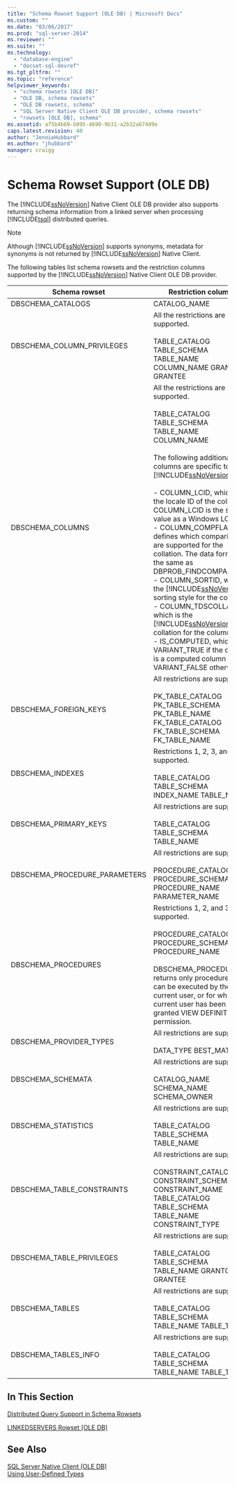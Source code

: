 ```yaml
---
title: "Schema Rowset Support (OLE DB) | Microsoft Docs"
ms.custom: ""
ms.date: "03/06/2017"
ms.prod: "sql-server-2014"
ms.reviewer: ""
ms.suite: ""
ms.technology: 
  - "database-engine"
  - "docset-sql-devref"
ms.tgt_pltfrm: ""
ms.topic: "reference"
helpviewer_keywords: 
  - "schema rowsets [OLE DB]"
  - "OLE DB, schema rowsets"
  - "OLE DB rowsets, schema"
  - "SQL Server Native Client OLE DB provider, schema rowsets"
  - "rowsets [OLE DB], schema"
ms.assetid: a75b4b69-b095-4690-9b31-a2b32a67489e
caps.latest.revision: 40
author: "JennieHubbard"
ms.author: "jhubbard"
manager: craigg
---
```

# Schema Rowset Support (OLE DB)
  The [!INCLUDE[ssNoVersion](../../../includes/ssnoversion-md.md)] Native Client OLE DB provider also supports returning schema information from a linked server when processing [!INCLUDE[tsql](../../../includes/tsql-md.md)] distributed queries.  
  
> [!NOTE]  
>  Although [!INCLUDE[ssNoVersion](../../../includes/ssnoversion-md.md)] supports synonyms, metadata for synonyms is not returned by [!INCLUDE[ssNoVersion](../../../includes/ssnoversion-md.md)] Native Client.  
  
 The following tables list schema rowsets and the restriction columns supported by the [!INCLUDE[ssNoVersion](../../../includes/ssnoversion-md.md)] Native Client OLE DB provider.  
  
|Schema rowset|Restriction columns|  
|-------------------|-------------------------|  
|DBSCHEMA_CATALOGS|CATALOG_NAME|  
|DBSCHEMA_COLUMN_PRIVILEGES|All the restrictions are supported.<br /><br /> TABLE_CATALOG TABLE_SCHEMA TABLE_NAME COLUMN_NAME GRANTOR GRANTEE|  
|DBSCHEMA_COLUMNS|All the restrictions are supported.<br /><br /> TABLE_CATALOG TABLE_SCHEMA TABLE_NAME COLUMN_NAME<br /><br /> The following additional columns are specific to [!INCLUDE[ssNoVersion](../../../includes/ssnoversion-md.md)]:<br /><br /> -   COLUMN_LCID, which is the locale ID of the collation. COLUMN_LCID is the same value as a Windows LCID.<br />-   COLUMN_COMPFLAGS defines which comparisons are supported for the collation. The data format is the same as DBPROB_FINDCOMPAREOPS.<br />-   COLUMN_SORTID, which is the [!INCLUDE[ssNoVersion](../../../includes/ssnoversion-md.md)] sorting style for the collation.<br />-   COLUMN_TDSCOLLATION, which is the [!INCLUDE[ssNoVersion](../../../includes/ssnoversion-md.md)] collation for the column.<br />-   IS_COMPUTED, which is VARIANT_TRUE if the column is a computed column and VARIANT_FALSE otherwise.|  
|DBSCHEMA_FOREIGN_KEYS|All restrictions are supported.<br /><br /> PK_TABLE_CATALOG PK_TABLE_SCHEMA PK_TABLE_NAME FK_TABLE_CATALOG FK_TABLE_SCHEMA FK_TABLE_NAME|  
|DBSCHEMA_INDEXES|Restrictions 1, 2, 3, and 5 are supported.<br /><br /> TABLE_CATALOG TABLE_SCHEMA INDEX_NAME TABLE_NAME|  
|DBSCHEMA_PRIMARY_KEYS|All restrictions are supported.<br /><br /> TABLE_CATALOG TABLE_SCHEMA TABLE_NAME|  
|DBSCHEMA_PROCEDURE_PARAMETERS|All restrictions are supported.<br /><br /> PROCEDURE_CATALOG PROCEDURE_SCHEMA PROCEDURE_NAME PARAMETER_NAME|  
|DBSCHEMA_PROCEDURES|Restrictions 1, 2, and 3 are supported.<br /><br /> PROCEDURE_CATALOG PROCEDURE_SCHEMA PROCEDURE_NAME<br /><br /> DBSCHEMA_PROCEDURES returns only procedures that can be executed by the current user, or for which the current user has been granted VIEW DEFINITION permission.|  
|DBSCHEMA_PROVIDER_TYPES|All restrictions are supported.<br /><br /> DATA_TYPE BEST_MATCH|  
|DBSCHEMA_SCHEMATA|All restrictions are supported.<br /><br /> CATALOG_NAME SCHEMA_NAME SCHEMA_OWNER|  
|DBSCHEMA_STATISTICS|All restrictions are supported.<br /><br /> TABLE_CATALOG TABLE_SCHEMA TABLE_NAME|  
|DBSCHEMA_TABLE_CONSTRAINTS|All restrictions are supported.<br /><br /> CONSTRAINT_CATALOG CONSTRAINT_SCHEMA CONSTRAINT_NAME TABLE_CATALOG TABLE_SCHEMA TABLE_NAME CONSTRAINT_TYPE|  
|DBSCHEMA_TABLE_PRIVILEGES|All restrictions are supported.<br /><br /> TABLE_CATALOG TABLE_SCHEMA TABLE_NAME GRANTOR GRANTEE|  
|DBSCHEMA_TABLES|All restrictions are supported.<br /><br /> TABLE_CATALOG TABLE_SCHEMA TABLE_NAME TABLE_TYPE|  
|DBSCHEMA_TABLES_INFO|All restrictions are supported.<br /><br /> TABLE_CATALOG TABLE_SCHEMA TABLE_NAME TABLE_TYPE|  
  
## In This Section  
 [Distributed Query Support in Schema Rowsets](schema-rowsets-distributed-query-support.md)  
  
 [LINKEDSERVERS Rowset &#40;OLE DB&#41;](schema-rowsets-linkedservers-rowset.md)  
  
## See Also  
 [SQL Server Native Client &#40;OLE DB&#41;](sql-server-native-client-ole-db.md)   
 [Using User-Defined Types](../features/using-user-defined-types.md)  
  
  